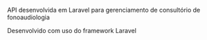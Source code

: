 API desenvolvida em Laravel para gerenciamento de consultório de fonoaudiologia

Desenvolvido com uso do framework Laravel
